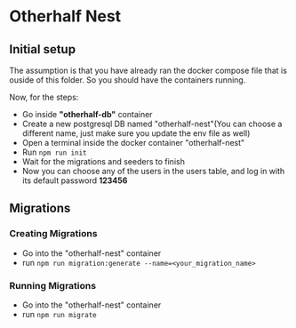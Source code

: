# Otherhalf Nest
## Initial setup

The assumption is that you have already ran the docker compose file that is ouside of this folder. So you should have the containers running.

Now, for the steps:
- Go inside **"otherhalf-db"** container
- Create a new postgresql DB named "otherhalf-nest"(You can choose a different name, just make sure you update the env file as well)
- Open a terminal inside the docker container "otherhalf-nest"
- Run ```npm run init```
- Wait for the migrations and seeders to finish
- Now you can choose any of the users in the users table, and log in with its default password **123456**

## Migrations
### Creating Migrations
- Go into the "otherhalf-nest" container
- run ```npm run migration:generate --name=<your_migration_name>```

### Running Migrations
- Go into the "otherhalf-nest" container
- run ```npm run migrate```